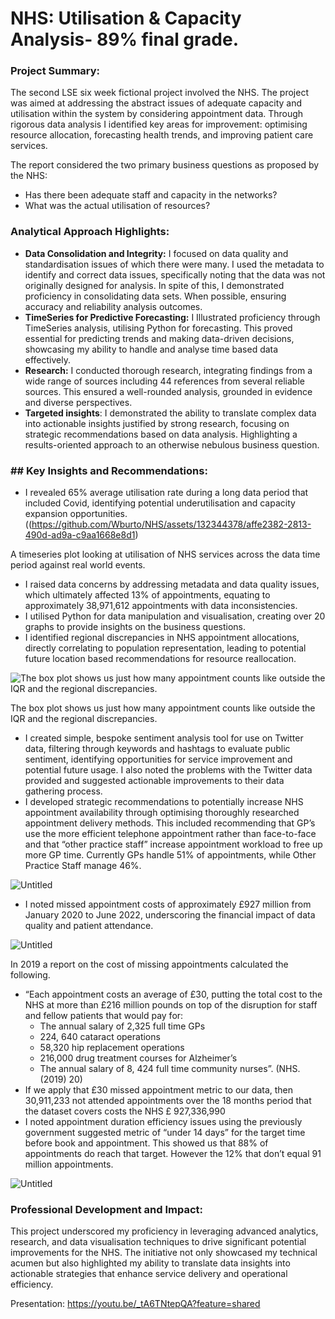 # NHS: Utilisation & Capacity Analysis- 89% final grade.

### Project Summary: 
The second LSE six week fictional project involved the NHS. The project was aimed at addressing the abstract issues of adequate capacity and utilisation within the system by considering appointment data. Through rigorous data analysis I identified key areas for improvement: optimising resource allocation, forecasting health trends, and improving patient care services.

The report considered the two primary business questions as proposed by the NHS:

- Has there been adequate staff and capacity in the networks?
- What was the actual utilisation of resources?

### Analytical Approach Highlights:
- **Data Consolidation and Integrity:** I focused on data quality and standardisation issues of which there were many. I used the metadata to identify and correct data issues, specifically noting that the data was not originally designed for analysis. In spite of this, I demonstrated proficiency in consolidating data sets. When possible, ensuring accuracy and reliability analysis outcomes.
- **TimeSeries for Predictive Forecasting:** I Illustrated proficiency through TimeSeries analysis, utilising Python for forecasting. This proved essential for predicting trends and making data-driven decisions, showcasing my ability to handle and analyse time based data effectively.
- **Research:** I conducted thorough research, integrating findings from a wide range of sources including 44 references from several reliable sources. This ensured a well-rounded analysis, grounded in evidence and diverse perspectives.
- **Targeted insights**: I demonstrated the ability to translate complex data into actionable insights justified by strong research, focusing on strategic recommendations based on data analysis. Highlighting a results-oriented approach to an otherwise nebulous business question.

### ## **Key Insights and Recommendations:**

- I revealed 65% average utilisation rate during a long data period that included Covid, identifying potential underutilisation and capacity expansion opportunities.
((https://github.com/Wburto/NHS/assets/132344378/affe2382-2813-490d-ad9a-c9aa1668e8d1)



A timeseries plot looking at utilisation of NHS services across the data time period against real world events. 

- I raised data concerns by addressing metadata and data quality issues, which ultimately affected 13% of appointments, equating to approximately 38,971,612 appointments with data inconsistencies.
- I utilised Python for data manipulation and visualisation, creating over 20 graphs to provide insights on the business questions.
- I identified regional discrepancies in NHS appointment allocations, directly correlating to population representation, leading to potential future location based recommendations for resource reallocation.

![The box plot shows us just how many appointment counts like outside the IQR and the regional discrepancies. ](https://prod-files-secure.s3.us-west-2.amazonaws.com/4394a732-f9f1-4e08-94ea-113fc19ce7c0/6eee0b00-5fe9-4917-ad27-5b0892f5fba1/Untitled.png)

The box plot shows us just how many appointment counts like outside the IQR and the regional discrepancies. 

- I created simple, bespoke sentiment analysis tool for use on Twitter data, filtering through keywords and hashtags to evaluate public sentiment, identifying opportunities for service improvement and potential future usage. I also noted the problems with the Twitter data provided and suggested actionable improvements to their data gathering process.
- I developed strategic recommendations to potentially increase NHS appointment availability through optimising thoroughly researched appointment delivery methods. This included recommending that GP’s use the more efficient telephone appointment rather than face-to-face and that “other practice staff” increase appointment workload to free up more GP time. Currently GPs handle 51% of appointments, while Other Practice Staff manage 46%.

![Untitled](https://prod-files-secure.s3.us-west-2.amazonaws.com/4394a732-f9f1-4e08-94ea-113fc19ce7c0/f6a93fdf-8050-4280-a039-11e43907da38/Untitled.png)

- I noted missed appointment costs of approximately £927 million from January 2020 to June 2022, underscoring the financial impact of data quality and patient attendance.

![Untitled](https://prod-files-secure.s3.us-west-2.amazonaws.com/4394a732-f9f1-4e08-94ea-113fc19ce7c0/c30bf00a-2c79-4e9e-91ad-59a213648d66/Untitled.png)

In 2019 a report on the cost of missing appointments calculated the following.

- “Each appointment costs an average of £30, putting the total cost to the NHS at more than £216 million pounds on top of the disruption for
staff and fellow patients that would pay for:
    - The annual salary of 2,325 full time GPs
    - 224, 640 cataract operations
    - 58,320 hip replacement operations
    - 216,000 drug treatment courses for Alzheimer’s
    - The annual salary of 8, 424 full time community nurses”. (NHS. (2019) 20)
- If we apply that £30 missed appointment metric to our data, then 30,911,233 not attended appointments over the 18 months period that the
dataset covers costs the NHS £ 927,336,990
- I noted appointment duration efficiency issues using the previously government suggested metric of “under 14 days” for the target time before book and appointment. This showed us that 88% of appointments do reach that target. However the 12% that don’t equal 91 million appointments.

![Untitled](https://prod-files-secure.s3.us-west-2.amazonaws.com/4394a732-f9f1-4e08-94ea-113fc19ce7c0/43f9b12d-9e17-4efc-8e4b-ff42942f4003/Untitled.png)


### Professional Development and Impact: 
This project underscored my proficiency in leveraging advanced analytics, research, and data visualisation techniques to drive significant potential improvements for the NHS. The initiative not only showcased my technical acumen but also highlighted my ability to translate data insights into actionable strategies that enhance service delivery and operational efficiency.

Presentation: https://youtu.be/_tA6TNtepQA?feature=shared 
